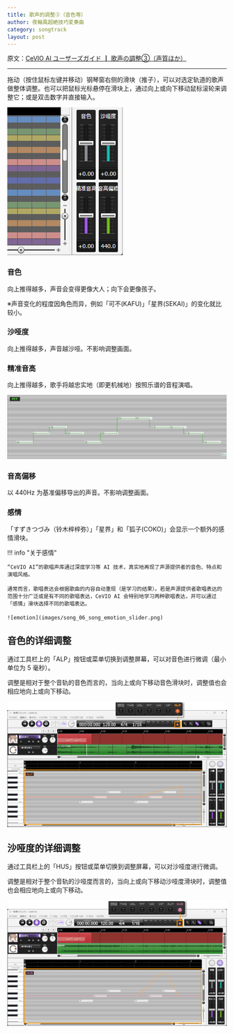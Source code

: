```yaml
---
title: 歌声的调整③（音色等）
author: 夜輪風超絶技巧変奏曲
category: songtrack
layout: post
---
```

原文：[CeVIO AI ユーザーズガイド ┃ 歌声の調整③（声質ほか）](https://cevio.jp/guide/cevio_ai/songtrack/song_06/)

---

拖动（按住鼠标左键并移动）钢琴窗右侧的滑块（推子），可以对选定轨道的歌声做整体调整。也可以把鼠标光标悬停在滑块上，通过向上或向下移动鼠标滚轮来调整它；或是双击数字并直接输入。

![alpha](images/song_06_V8.5_new3slider2.png)

### 音色

向上推得越多，声音会变得更像大人；向下会更像孩子。

※声音变化的程度因角色而异，例如「可不(KAFU)」「星界(SEKAI)」的变化就比较小。

### 沙哑度

向上推得越多，声音越沙哑。不影响调整画面。

### 精准音高

向上推得越多，歌手将越忠实地（即更机械地）按照乐谱的音程演唱。

![pitch](images/song_06_1.png)

### 音高偏移

以 440Hz 为基准偏移导出的声音。不影响调整画面。

### 感情

「すずきつづみ（铃木梓梓弥）」「星界」和「狐子(COKO)」会显示一个额外的感情滑块。

!!! info "关于感情"

    “CeVIO AI”的歌唱声库通过深度学习等 AI 技术，真实地再现了声源提供者的音色、特点和演唱风格。

    通常而言，歌唱表达会根据歌曲的内容自动重现（是学习的结果）。若是声源提供者歌唱表达的范围十分广泛或是有不同的歌唱表达，CeVIO AI 会特别地学习两种歌唱表达，并可以通过「感情」滑块选择不同的歌唱表达。

    ![emotion](images/song_06_song_emotion_slider.png)

## 音色的详细调整

通过工具栏上的「ALP」按钮或菜单切换到调整屏幕，可以对音色进行微调（最小单位为 5 毫秒）。

调整是相对于整个音轨的音色而言的，当向上或向下移动音色滑块时，调整值也会相应地向上或向下移动。

![finely adjust alpha](images/song_06_2.png)

## 沙哑度的详细调整

通过工具栏上的「HUS」按钮或菜单切换到调整屏幕，可以对沙哑度进行微调。

调整是相对于整个音轨的沙哑度而言的，当向上或向下移动沙哑度滑块时，调整值也会相应地向上或向下移动。

![finely adjust husky](images/song_06_3.png)
